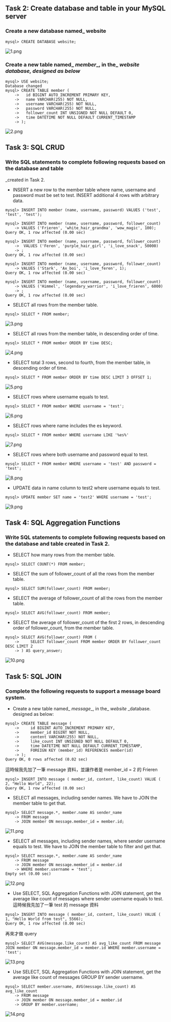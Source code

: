 ## Task 2: Create database and table in your MySQL server

### Create a new database named_ website
```mysql
mysql> CREATE DATABASE website;
```
![1.png](terminal_screenshot/1.png)

###  Create a new table named_ _member__, in the_ _website_ _database, designed as below_
```mysql
mysql> USE website;
Database changed
mysql> CREATE TABLE member (
    ->   id BIGINT AUTO_INCREMENT PRIMARY KEY,
    ->   name VARCHAR(255) NOT NULL,
    ->   username VARCHAR(255) NOT NULL,
    ->   password VARCHAR(255) NOT NULL,
    ->   follower_count INT UNSIGNED NOT NULL DEFAULT 0,
    ->   time DATETIME NOT NULL DEFAULT CURRENT_TIMESTAMP
    -> );
```
![2.png](terminal_screenshot/2.png)

    
## Task 3: SQL CRUD

### Write SQL statements to complete following requests based on the database and table
_created in Task 2.

- INSERT a new row to the member table where name, username and password must be set to test. INSERT additional 4 rows with arbitrary data.
```mysql
mysql> INSERT INTO member (name, username, password) VALUES ('test', 'test', 'test');

mysql> INSERT INTO member (name, username, password, follower_count)
    -> VALUES ('Frieren', 'white_hair_grandma', 'wow_magic', 100);
Query OK, 1 row affected (0.00 sec)

mysql> INSERT INTO member (name, username, password, follower_count)
    ->  VALUES ('Feren', 'purple_hair_girl', 'i_love_snack', 50000)
    -> ;
Query OK, 1 row affected (0.00 sec)

mysql> INSERT INTO member (name, username, password, follower_count)
    -> VALUES ('Stark', 'Ax_boi', 'i_love_feren', 1);
Query OK, 1 row affected (0.00 sec)

mysql> INSERT INTO member (name, username, password, follower_count)
    -> VALUES ('Himmel', 'legendary_warrior', 'i_love_frieren', 6000)
    -> ;
Query OK, 1 row affected (0.00 sec)
```

- SELECT all rows from the member table.
```mysql
mysql> SELECT * FROM member;
```
![3.png](terminal_screenshot/3.png)

- SELECT all rows from the member table, in descending order of time.

```mysql
mysql> SELECT * FROM member ORDER BY time DESC;
```

![4.png](terminal_screenshot/4.png)

- SELECT total 3 rows, second to fourth, from the member table, in descending order of time.

```mysql
mysql> SELECT * FROM member ORDER BY time DESC LIMIT 3 OFFSET 1;

```
![5.png](terminal_screenshot/5.png)

- SELECT rows where username equals to test.

```mysql
mysql> SELECT * FROM member WHERE username = 'test';
```

![6.png](terminal_screenshot/6.png)

- SELECT rows where name includes the es keyword.

```mysql
mysql> SELECT * FROM member WHERE username LIKE '%es%'
```
![7.png](terminal_screenshot/7.png)

- SELECT rows where both username and password equal to test.
```mysql
mysql> SELECT * FROM member WHERE username = 'test' AND password = 'test';
```
![8.png](terminal_screenshot/8.png)

- UPDATE data in name column to test2 where username equals to test.

```mysql
mysql> UPDATE member SET name = 'test2' WHERE username = 'test';
```
![9.png](terminal_screenshot/9.png)



## Task 4: SQL Aggregation Functions

### Write SQL statements to complete following requests based on the database and table created in Task 2.

- SELECT how many rows from the member table.
```mysql
mysql> SELECT COUNT(*) FROM member;
```

- SELECT the sum of follower_count of all the rows from the member table.
```mysql
mysql> SELECT SUM(follower_count) FROM member;
```
- SELECT the average of follower_count of all the rows from the member table.

```mysql
mysql> SELECT AVG(follower_count) FROM member;
```
- SELECT the average of follower_count of the first 2 rows, in descending order of follower_count, from the member table.

```mysql
mysql> SELECT AVG(follower_count) FROM (
    ->     SELECT follower_count FROM member ORDER BY follower_count DESC LIMIT 2
    -> ) AS query_answer;
```
![10.png](terminal_screenshot/10.png)


## Task 5: SQL JOIN

### Complete the following requests to support a message board system.

- Create a new table named_ _message__, in the_ _website_ _database. designed as below:

```mysql
mysql> CREATE TABLE message (
    ->     id BIGINT AUTO_INCREMENT PRIMARY KEY,
    ->     member_id BIGINT NOT NULL,
    ->     content VARCHAR(255) NOT NULL,
    ->     like_count INT UNSIGNED NOT NULL DEFAULT 0,
    ->     time DATETIME NOT NULL DEFAULT CURRENT_TIMESTAMP,
    ->     FOREIGN KEY (member_id) REFERENCES member(id)
    -> );
Query OK, 0 rows affected (0.02 sec)
```

這時候我先加了一筆 message 資料，並讓作者是 member_id = 2 的 Frieren
```mysql
mysql> INSERT INTO message ( member_id, content, like_count) VALUE ( 2, "Hello World", 22);
Query OK, 1 row affected (0.00 sec)
```

- SELECT all messages, including sender names. We have to JOIN the member table to get that.
```mysql
mysql> SELECT message.*, member.name AS sender_name
    -> FROM message
    -> JOIN member ON message.member_id = member.id;
```
![11.png](terminal_screenshot/11.png)

- SELECT all messages, including sender names, where sender username equals to test. We have to JOIN the member table to filter and get that.


```mysql
mysql> SELECT message.*, member.name AS sender_name
    -> FROM message
    -> JOIN member ON message.member_id = member.id
    -> WHERE member.username = 'test';
Empty set (0.00 sec)
```
![12.png](terminal_screenshot/12.png)

- Use SELECT, SQL Aggregation Functions with JOIN statement, get the average like count of messages where sender username equals to test.
	這時候我先加了一筆 test 的 message 資料
```mysql
mysql> INSERT INTO message ( member_id, content, like_count) VALUE ( 1, "Hello World from test", 5566);
Query OK, 1 row affected (0.00 sec)
```

再來才做 query
```mysql
mysql> SELECT AVG(message.like_count) AS avg_like_count FROM message JOIN member ON message.member_id = member.id WHERE member.username = 'test';
```
![13.png](terminal_screenshot/13.png)

- Use SELECT, SQL Aggregation Functions with JOIN statement, get the average like count of messages GROUP BY sender username.
```mysql
mysql> SELECT member.username, AVG(message.like_count) AS avg_like_count
    -> FROM message
    -> JOIN member ON message.member_id = member.id
    -> GROUP BY member.username;
```
![14.png](terminal_screenshot/14.png)
